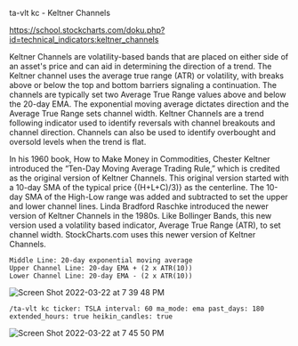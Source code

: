 ta-vlt kc - Keltner Channels

https://school.stockcharts.com/doku.php?id=technical_indicators:keltner_channels

Keltner Channels are volatility-based bands that are placed on either side of an asset's price and can aid in determining the direction of a trend. The Keltner channel uses the average true range (ATR) or volatility, with breaks above or below the top and bottom barriers signaling a continuation. The channels are typically set two Average True Range values above and below the 20-day EMA. The exponential moving average dictates direction and the Average True Range sets channel width. Keltner Channels are a trend following indicator used to identify reversals with channel breakouts and channel direction. Channels can also be used to identify overbought and oversold levels when the trend is flat.

In his 1960 book, How to Make Money in Commodities, Chester Keltner introduced the “Ten-Day Moving Average Trading Rule,” which is credited as the original version of Keltner Channels. This original version started with a 10-day SMA of the typical price {(H+L+C)/3)} as the centerline. The 10-day SMA of the High-Low range was added and subtracted to set the upper and lower channel lines. Linda Bradford Raschke introduced the newer version of Keltner Channels in the 1980s. Like Bollinger Bands, this new version used a volatility based indicator, Average True Range (ATR), to set channel width. StockCharts.com uses this newer version of Keltner Channels.

```
Middle Line: 20-day exponential moving average 
Upper Channel Line: 20-day EMA + (2 x ATR(10))
Lower Channel Line: 20-day EMA - (2 x ATR(10))
```

![Screen Shot 2022-03-22 at 7 39 48 PM](https://user-images.githubusercontent.com/85772166/159613248-326d1a32-1940-4d19-aa34-1d624822bae0.png)

```
/ta-vlt kc ticker: TSLA interval: 60 ma_mode: ema past_days: 180 extended_hours: true heikin_candles: true
```

![Screen Shot 2022-03-22 at 7 45 50 PM](https://user-images.githubusercontent.com/85772166/159613790-eedafa4e-8810-4059-9bdd-499981748b19.png)
